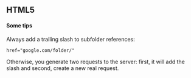 ## HTML5

#### Some tips
Always add a trailing slash to subfolder references:
```
href="google.com/folder/"
```
Otherwise, you generate two requests to the server: first, it will add the slash and second, create a new real request.
